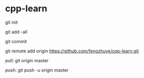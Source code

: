 # cpp-learn
git init

git add -all

git commit

git remote add origin https://github.com/fengzhuye/cpp-learn.git

pull:
git origin master

push:
git push -u origin master
